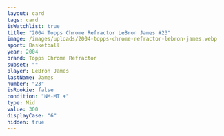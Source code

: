 ```yaml
---
layout: card
tags: card
isWatchlist: true
title: "2004 Topps Chrome Refractor LeBron James #23"
image: /images/uploads/2004-topps-chrome-refractor-lebron-james.webp
sport: Basketball
year: 2004
brand: Topps Chrome Refractor
subset: ""
player: LeBron James
lastName: James
number: "23"
isRookie: false
condition: "NM-MT +"
type: Mid
value: 300
displayCase: "6"
hidden: true
---
```

